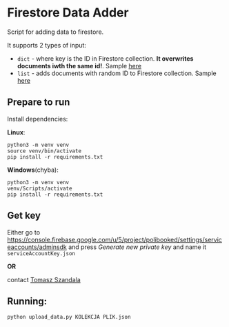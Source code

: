 # Firestore Data Adder
Script for adding data to firestore.

It supports 2 types of input:
- `dict` - where key is the ID in Firestore collection. **It overwrites documents iwth the same id!**. Sample [here](./dict_data.json)
- `list` - adds documents with random ID to Firestore collection. Sample [here](./list_data.json)


## Prepare to run
Install dependencies:

**Linux**:
```
python3 -m venv venv
source venv/bin/activate
pip install -r requirements.txt
```
**Windows**(chyba):
```
python3 -m venv venv
venv/Scripts/activate
pip install -r requirements.txt
```
## Get key
Either go to https://console.firebase.google.com/u/5/project/polibooked/settings/serviceaccounts/adminsdk and press *Generate new private key* and name it `serviceAccountKey.json`

**OR**

contact [Tomasz Szandala](https://szandala.pro/)

## Running:
`python upload_data.py KOLEKCJA PLIK.json`
